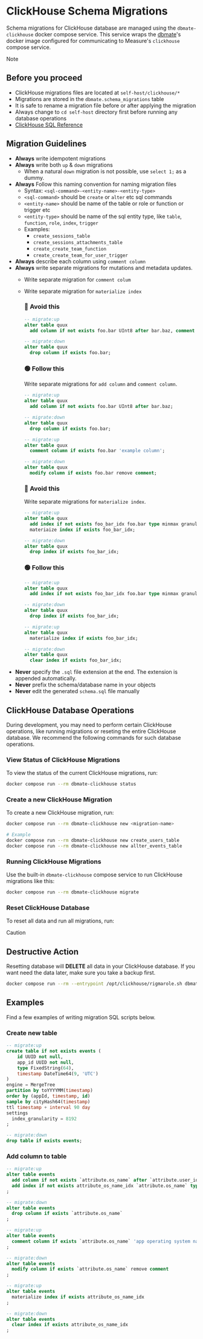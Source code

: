 # ClickHouse Schema Migrations

Schema migrations for ClickHouse database are managed using the `dbmate-clickhouse` docker compose service. This service wraps the [dbmate](https://github.com/amacneil/dbmate)'s docker image configured for communicating to Measure's `clickhouse` compose service.


> [!NOTE]
>
> ## Before you proceed
>
> - ClickHouse migrations files are located at `self-host/clickhouse/*`
> - Migrations are stored in the `dbmate.schema_migrations` table
> - It is safe to rename a migration file before or after applying the migration
> - Always change to `cd self-host` directory first before running any database operations
> - [ClickHouse SQL Reference](https://clickhouse.com/docs/en/sql-reference)

## Migration Guidelines

- **Always** write idempotent migrations
- **Always** write both `up` &amp; `down` migrations
  - When a natural `down` migration is not possible, use `select 1;` as a dummy.
- **Always** Follow this naming convention for naming migration files
  - Syntax: `<sql-command>-<entity-name>-<entity-type>`
  - `<sql-command>` should be `create` or `alter` etc sql commands
  - `<entity-name>` should be name of the table or role or function or trigger etc
  - `<entity-type>` should be name of the sql entity type, like `table`, `function`, `role`, `index`, `trigger`
  - Examples:
    - `create_sessions_table`
    - `create_sessions_attachments_table`
    - `create_create_team_function`
    - `create_create_team_for_user_trigger`
- **Always** describe each column using `comment column`
- **Always** write separate migrations for mutations and metadata updates.
  - Write separate migration for `comment colum`
  - Write separate migration for `materialize index`

    ### 🔴 Avoid this

    ```sql
    -- migrate:up
    alter table quux
      add column if not exists foo.bar UInt8 after bar.baz, comment column foo.bar 'example column';

    -- migrate:down
    alter table quux
      drop column if exists foo.bar;
    ```

    ### 🟢 Follow this

    Write separate migrations for `add column` and `comment column`.

    ```sql
    -- migrate:up
    alter table quux
      add column if not exists foo.bar UInt8 after bar.baz;

    -- migrate:down
    alter table quux
      drop column if exists foo.bar;
    ```

    ```sql
    -- migrate:up
    alter table quux
      comment column if exists foo.bar 'example column';

    -- migrate:down
    alter table quux
      modify column if exists foo.bar remove comment;
    ```

    ### 🔴 Avoid this

    Write separate migrations for `materialize index`.

    ```sql
    -- migrate:up
    alter table quux
      add index if not exists foo_bar_idx foo.bar type minmax granularity 2,
      materiaize index if exists foo_bar_idx;
    
    -- migrate:down
    alter table quux
      drop index if exists foo_bar_idx;
    ```

    ### 🟢 Follow this

    ```sql
    -- migrate:up
    alter table quux
      add index if not exists foo_bar_idx foo.bar type minmax granularity 2;

    -- migrate:down
    alter table quux
      drop index if exists foo_bar_idx;
    ```

    ```sql
    -- migrate:up
    alter table quux
      materialize index if exists foo_bar_idx;

    -- migrate:down
    alter table quux
      clear index if exists foo_bar_idx;
    ```
- **Never** specify the `.sql` file extension at the end. The extension is appended automatically.
- **Never** prefix the schema/database name in your objects
- **Never** edit the generated `schema.sql` file manually

## ClickHouse Database Operations

During development, you may need to perform certain ClickHouse operations, like running migrations or reseting the entire ClickHouse database. We recommend the following commands for such database operations.

### View Status of ClickHouse Migrations

To view the status of the current ClickHouse migrations, run:

```sh
docker compose run --rm dbmate-clickhouse status
```

### Create a new ClickHouse Migration

To create a new ClickHouse migration, run:

```sh
docker compose run --rm dbmate-clickhouse new <migration-name>

# Example
docker compose run --rm dbmate-clickhouse new create_users_table
docker compose run --rm dbmate-clickhouse new allter_events_table
```

### Running ClickHouse Migrations

Use the built-in `dbmate-clickhouse` compose service to run ClickHouse migrations like this:

```sh
docker compose run --rm dbmate-clickhouse migrate
```

### Reset ClickHouse Database

To reset all data and run all migrations, run:

> [!CAUTION]
>
> ## Destructive Action
> 
> Resetting database will **DELETE** all data in your ClickHouse database.
> If you want need the data later, make sure you take a backup first.

```sh
docker compose run --rm --entrypoint /opt/clickhouse/rigmarole.sh dbmate-clickhouse
```

## Examples

Find a few examples of writing migration SQL scripts below.

### Create new table

```sql
-- migrate:up
create table if not exists events (
    id UUID not null,
    app_id UUID not null,
    type FixedString(64),
    timestamp DateTime64(9, 'UTC')
)
engine = MergeTree
partition by toYYYYMM(timestamp)
order by (appId, timestamp, id)
sample by cityHash64(timestamp)
ttl timestamp + interval 90 day
settings
  index_granularity = 8192
;

-- migrate:down
drop table if exists events;
```

### Add column to table

```sql
-- migrate:up
alter table events
  add column if not exists `attribute.os_name` after `attribute.user_id`
  add index if not exists attribute_os_name_idx `attribute.os_name` type minmax granularity 2
;

-- migrate:down
alter table events
  drop column if exists `attribute.os_name`
;
```

```sql
-- migrate:up
alter table events
  comment column if exists `attribute.os_name` 'app operating system name'
;

-- migrate:down
alter table events
  modify column if exists `attribute.os_name` remove comment
;
```

```sql
-- migrate:up
alter table events
  materialize index if exists attribute_os_name_idx
;

-- migrate:down
alter table events
  clear index if exists attribute_os_name_idx
;
```